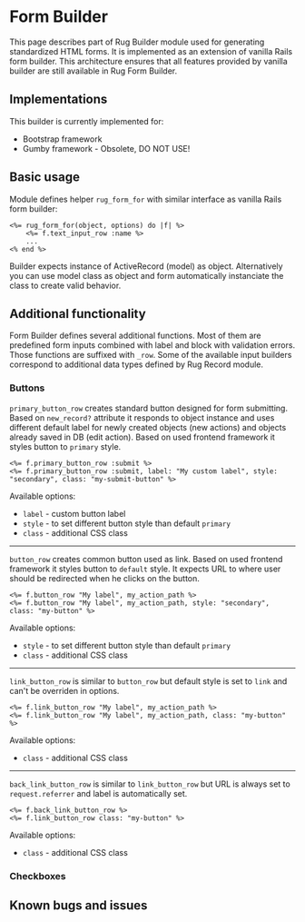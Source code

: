 # Form Builder

This page describes part of Rug Builder module used for generating standardized HTML forms. It is implemented as an extension of vanilla Rails form builder. This architecture ensures that all features provided by vanilla builder are still available in Rug Form Builder.

## Implementations

This builder is currently implemented for:

- Bootstrap framework
- Gumby framework - Obsolete, DO NOT USE!

## Basic usage

Module defines helper `rug_form_for` with similar interface as vanilla Rails form builder:

```erb
<%= rug_form_for(object, options) do |f| %>
    <%= f.text_input_row :name %>
    ...
<% end %>
```

Builder expects instance of ActiveRecord (model) as object. Alternatively you can use model class as object and form automatically instanciate the class to create valid behavior.

## Additional functionality

Form Builder defines several additional functions. Most of them are predefined form inputs combined with label and block with validation errors. Those functions are suffixed with `_row`. Some of the available input builders correspond to additional data types defined by Rug Record module. 

### Buttons

`primary_button_row` creates standard button designed for form submitting. Based on `new_record?` attribute it responds to object instance and uses different default label for newly created objects (new actions) and objects already saved in DB (edit action). Based on used frontend framework it styles button to `primary` style.

```erb
<%= f.primary_button_row :submit %>
<%= f.primary_button_row :submit, label: "My custom label", style: "secondary", class: "my-submit-button" %>
```

Available options:

- `label` - custom button label
- `style` - to set different button style than default `primary`
- `class` - additional CSS class

---

`button_row` creates common button used as link. Based on used frontend framework it styles button to `default` style. It expects URL to where user should be redirected when he clicks on the button.

```erb
<%= f.button_row "My label", my_action_path %>
<%= f.button_row "My label", my_action_path, style: "secondary", class: "my-button" %>
```

Available options:

- `style` - to set different button style than default `primary`
- `class` - additional CSS class

---

`link_button_row` is similar to `button_row` but default style is set to `link` and can't be overriden in options.

```erb
<%= f.link_button_row "My label", my_action_path %>
<%= f.link_button_row "My label", my_action_path, class: "my-button" %>
```

Available options:

- `class` - additional CSS class

---

`back_link_button_row` is similar to `link_button_row` but URL is always set to `request.referrer` and label is automatically set.

```erb
<%= f.back_link_button_row %>
<%= f.link_button_row class: "my-button" %>
```

Available options:

- `class` - additional CSS class

### Checkboxes

## Known bugs and issues
